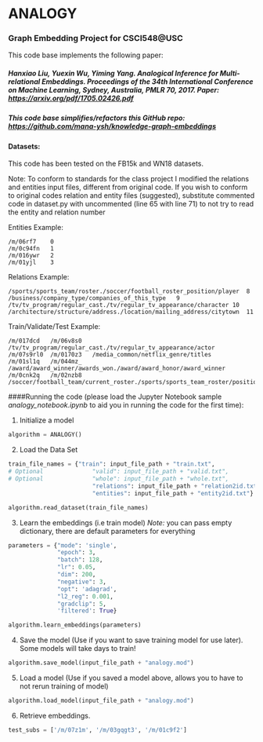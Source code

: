 # ANALOGY
### Graph Embedding Project for CSCI548@USC
This code base implements the following paper:
##### Hanxiao Liu, Yuexin Wu, Yiming Yang. Analogical Inference for Multi-relational Embeddings. Proceedings of the 34th International Conference on Machine Learning, Sydney, Australia, PMLR 70, 2017. Paper: https://arxiv.org/pdf/1705.02426.pdf
##### This code base simplifies/refactors this GitHub repo: https://github.com/mana-ysh/knowledge-graph-embeddings 
 
#### Datasets:
This code has been tested on the FB15k and WN18 datasets. 

Note: To conform to standards for the class project I modified the relations and entities input files, different from original code. If you wish to conform to original codes relation and entity files (suggested), substitute commented code in dataset.py with uncommented (line 65 with line 71) to not try to read the entity and relation number

Entities Example:
```text
/m/06rf7	0
/m/0c94fn	1
/m/016ywr	2
/m/01yjl	3
```

Relations Example:
```text
/sports/sports_team/roster./soccer/football_roster_position/player	8
/business/company_type/companies_of_this_type	9
/tv/tv_program/regular_cast./tv/regular_tv_appearance/character	10
/architecture/structure/address./location/mailing_address/citytown	11
```

Train/Validate/Test Example:
```text
/m/017dcd	/m/06v8s0	/tv/tv_program/regular_cast./tv/regular_tv_appearance/actor
/m/07s9rl0	/m/0170z3	/media_common/netflix_genre/titles
/m/01sl1q	/m/044mz_	/award/award_winner/awards_won./award/award_honor/award_winner
/m/0cnk2q	/m/02nzb8	/soccer/football_team/current_roster./sports/sports_team_roster/position
```

####Running the code (please load the Jupyter Notebook sample *analogy_notebook.ipynb* to aid you in running the code for the first time):

1. Initialize a model
```python
algorithm = ANALOGY()
```
2. Load the Data Set
```python
train_file_names = {"train": input_file_path + "train.txt",
# Optional              "valid": input_file_path + "valid.txt",
# Optional              "whole": input_file_path + "whole.txt",
                        "relations": input_file_path + "relation2id.txt",
                        "entities": input_file_path + "entity2id.txt"}

algorithm.read_dataset(train_file_names)
```
3. Learn the embeddings (i.e train model) *Note:* you can pass empty dictionary, there are default parameters for everything
```python
parameters = {"mode": 'single',
              "epoch": 3,
              "batch": 128,
              "lr": 0.05,
              "dim": 200,            
              "negative": 3,         
              "opt": 'adagrad',
              "l2_reg": 0.001,
              "gradclip": 5,
              'filtered': True}

algorithm.learn_embeddings(parameters)
```
4. Save the model (Use if you want to save training model for use later). Some models will take days to train!
```python
algorithm.save_model(input_file_path + "analogy.mod")
```
5. Load a model (Use if you saved a model above, allows you to have to not rerun training of model)
```python
algorithm.load_model(input_file_path + "analogy.mod")
```
6. Retrieve embeddings.
```python
test_subs = ['/m/07z1m', '/m/03gqgt3', '/m/01c9f2']


```